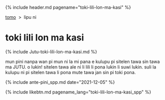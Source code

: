 {% include header.md pagename="toki-lili-lon-ma-kasi" %}



<span class="spp">[tomo](https://joelthomastr.github.io/tokipona/README_spp)&nbsp;&nbsp;>&nbsp;&nbsp;lipu ni</span>

# <span class="spp">toki lili lon ma kasi</span>

{% include Jutu-toki-lili-lon-ma-kasi.md %}

<span class="spp">mun pini nanpa wan pi mun ni la mi pana e kulupu pi sitelen tawa sin tawa ma JUTU. o lukin! sitelen tawa ale ni li lili li pona lukin li suwi lukin. suli la kulupu ni pi sitelen tawa li pona mute tawa jan sin pi toki pona. </span>

{% include ante-pini_spp.md date="2021-12-05" %}

{% include likebtn.md pagename_lang="toki-lili-lon-ma-kasi_spp" %}
